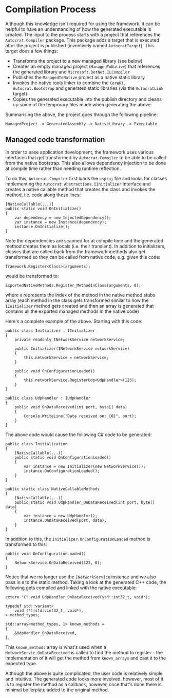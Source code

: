 # Compilation Process

Although this knowledge isn't required for using the framework, it can be
helpful to have an understanding of how the generated executable is created.
The input to the process starts with a project that references the
`Autocrat.Compiler` package. This package adds a target that is executed after
the project is published (inventively named `AutocratTarget`). This target
does a few things:

+ Transforms the project to a new managed library (see below)
+ Creates an empty managed project (`ManagedToNative`) that references the
  generated library and `Microsoft.DotNet.ILCompiler`
+ Publishes the `ManagedToNative` project as a native static library
+ Invokes the native tools linker to combine the `CoreRT`,
  `Autocrat.Bootstrap` and generated static libraries (via the `AutocratLink`
  target)
+ Copies the generated executable into the publish directory and cleans up some
  of the temporary files made when generating the above

Summarising the above, the project goes through the following pipeline:

    ManagedProject -> GeneratedAssembly -> NativeLibrary -> Executable

## Managed code transformation

In order to ease application development, the framework uses various interfaces
that get transformed by `Autocrat.Compiler` to be able to be called from the
native bootstrap. This also allows dependency injection to be done at compile
time rather than needing runtime reflection.

To do this, `Autocrat.Compiler` first loads the `csproj` file and looks for
classes implementing the `Autocrat.Abstractions.IInitializer` interface and
creates a native callable method that creates the class and invokes the method,
i.e. code along these lines:

    [NativeCallable(...)]
    public static void OnInitialize()
    {
        var dependency = new InjectedDependency();
        var instance = new Instance(dependency);
        instance.OnInitialize();
    }

Note the dependencies are scanned for at compile time and the generated method
creates them as locals (i.e. their transient). In addition to initializers,
classes that are called back from the framework methods also get transformed
so they can be called from native code, e.g. given this code:

    framework.Register<Class>(arguments);

would be transformed to:

    ExportedNativeMethods.Register_MethodInClass(arguments, 0);

where `0` represents the index of the method in the native method stubs array
(each method in the class gets transformed similar to how the `IInitializer`
method gets created and then an array is generated that contains all the
exported managed methods in the native code)

Here's a complete example of the above. Starting with this code:

    public class Initializer : IInitializer
    {
        private readonly INetworkService networkService;

        public Initializer(INetworkService networkService)
        {
            this.networkService = networkService;
        }

        public void OnConfigurationLoaded()
        {
            this.networkService.RegisterUdp<UdpHandler>(123);
        }
    }

    public class UdpHandler : IUdpHandler
    {
        public void OnDataReceived(int port, byte[] data)
        {
            Console.WriteLine("Data received on: {0}", port);
        }
    }

The above code would cause the following C# code to be generated:

    public class Initialization
    {
        [NativeCallable(...)]
        public static void OnConfigurationLoaded()
        {
            var instance = new Initializer(new NetworkService());
            instance.OnConfigurationLoaded();
        }
    }

    public static class NativeCallableMethods
    {
        [NativeCallable(...)]
        public static void UdpHandler_OnDataReceived(int port, byte[] data)
        {
            var instance = new UdpHandler();
            instance.OnDataReceived(port, data);
        }
    }

In addition to this, the `Initializer.OnConfigurationLoaded` method is
transformed to this:

    public void OnConfigurationLoaded()
    {
        NetworkService.OnDataReceived(123, 0);
    }

Notice that we no longer use the `INetworkService` instance and we also pass in
`0` to the static method. Taking a look at the generated C++ code, the
following gets compiled and linked with the native executable:

    extern "C" void UdpHandler_OnDataReceived(std::int32_t, void*);

    typedef std::variant<
        void (*)(std::int32_t, void*),
    > method_types;

    std::array<method_types, 1> known_methods =
    {
        &UdpHandler_OnDataReceived,
    };

This `known_methods` array is what's used when a `NetworkServic.OnDataReceived`
is called to find the method to register - the implementation of it will get
the method from `known_arrays` and cast it to the expected type.

Although the above is quite complicated, the user code is relatively simple and
intuitive. The generated code looks more involved, however, most of it is to
register the method as a callback, however, once that's done there is minimal
boilerplate added to the original method.
